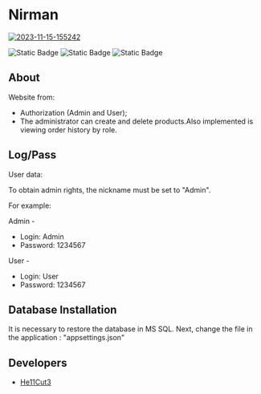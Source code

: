 # Nirman


<a href="https://ibb.co/W53zBnB"><img src="https://i.ibb.co/V9NCMVM/2023-11-15-155242.png" alt="2023-11-15-155242" border="0"></a>


![Static Badge](https://img.shields.io/badge/Framework-ASP.NET_6.0-purple?logo=dotnet) ![Static Badge](https://img.shields.io/badge/Language-C%23-purple?logo=csharp) ![Static Badge](https://img.shields.io/badge/DataBase-MSSQL-purple?logo=microsoftsqlserver)

## About

Website from:
* Authorization (Admin and User);
* The administrator can create and delete products.Also implemented is viewing order history by role.

## Log/Pass

User data:

To obtain admin rights, the nickname must be set to "Admin".

For example:

Admin -
* Login: Admin
* Password: 1234567

User -
* Login: User
* Password: 1234567

## Database Installation

It is necessary to restore the database in MS SQL. Next, change the file in the application : "appsettings.json"

## Developers

- [He11Cut3](https://github.com/He11Cut3)
